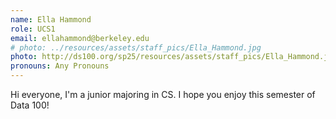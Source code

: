 ```yaml
---
name: Ella Hammond
role: UCS1
email: ellahammond@berkeley.edu
# photo: ../resources/assets/staff_pics/Ella_Hammond.jpg
photo: http://ds100.org/sp25/resources/assets/staff_pics/Ella_Hammond.jpg
pronouns: Any Pronouns
---
```

Hi everyone, I'm a junior majoring in CS. I hope you enjoy this semester of Data 100!